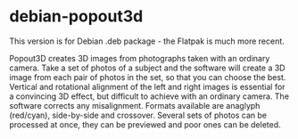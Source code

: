 # debian-popout3d
This version is for Debian .deb package - the Flatpak is much more recent.

Popout3D creates 3D images from photographs taken with an ordinary camera. Take a set of photos of a subject and the software will create a 3D image from each pair of photos in the set, so that you can choose the best. Vertical and rotational alignment of the left and right images is essential for a convincing 3D effect, but difficult to achieve with an ordinary camera. The software corrects any misalignment. Formats available are anaglyph (red/cyan), side-by-side and crossover. Several sets of photos can be processed at once, they can be previewed and poor ones can be deleted.
